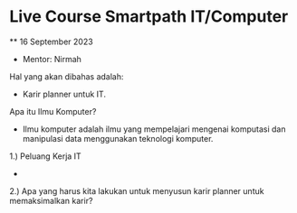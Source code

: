 # Live Course Smartpath IT/Computer

** 16 September 2023
* Mentor: Nirmah

Hal yang akan dibahas adalah: 
* Karir planner untuk IT.

Apa itu Ilmu Komputer?
* Ilmu komputer adalah ilmu yang mempelajari mengenai komputasi dan manipulasi data menggunakan teknologi komputer.

1.) Peluang Kerja IT

* 


2.) Apa yang harus kita lakukan untuk menyusun karir planner untuk memaksimalkan karir?
